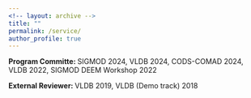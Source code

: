 ```yaml
---
<!-- layout: archive -->
title: ""
permalink: /service/
author_profile: true
---
```


<b> Program Committe: </b> SIGMOD 2024, VLDB 2024, CODS-COMAD 2024, VLDB 2022, SIGMOD DEEM Workshop 2022 <br>

<!-- <b> Program Committe: </b> VLDB 2022 <br> -->

<!-- <b> External Reviewer: </b> VLDB 2019<br> -->

<b> External Reviewer: </b> VLDB 2019, VLDB (Demo track) 2018 <br>